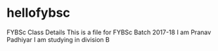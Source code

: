 # hellofybsc
FYBSc Class Details
This is a file for FYBSc Batch 2017-18
I am Pranav Padhiyar
I am studying in division B
